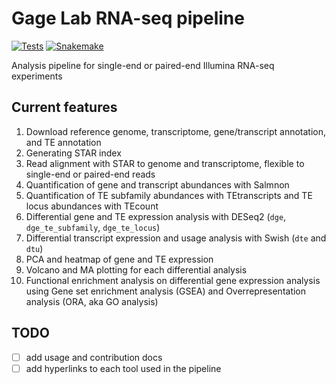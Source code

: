 # Gage Lab RNA-seq pipeline

[![Tests](https://github.com/gage-lab/rnaseq/actions/workflows/main.yml/badge.svg)](https://github.com/gage-lab/rnaseq/actions/workflows/main.yml)
[![Snakemake](https://img.shields.io/badge/snakemake-≥7.22.0-brightgreen.svg)](https://snakemake.github.io)

Analysis pipeline for single-end or paired-end Illumina RNA-seq experiments

## Current features

1. Download reference genome, transcriptome, gene/transcript annotation, and TE annotation
2. Generating STAR index
3. Read alignment with STAR to genome and transcriptome, flexible to single-end or paired-end reads
4. Quantification of gene and transcript abundances with Salmnon
5. Quantification of TE subfamily abundances with TEtranscripts and TE locus abundances with TEcount
6. Differential gene and TE expression analysis with DESeq2 (`dge`, `dge_te_subfamily`, `dge_te_locus`)
7. Differential transcript expression and usage analysis with Swish (`dte` and `dtu`)
8. PCA and heatmap of gene and TE expression
9. Volcano and MA plotting for each differential analysis
10. Functional enrichment analysis on differential gene expression analysis using Gene set enrichment analysis (GSEA) and Overrepresentation analysis (ORA, aka GO analysis)

## TODO

- [ ] add usage and contribution docs
- [ ] add hyperlinks to each tool used in the pipeline
